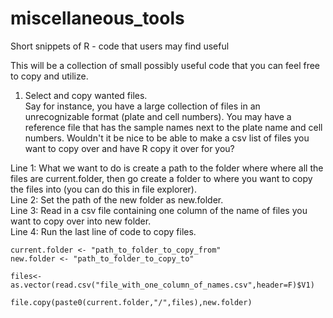 # miscellaneous_tools
Short snippets of R - code that users may find useful

This will be a collection of small possibly useful code that you can feel free to copy and utilize.


1. Select and copy wanted files.    
Say for instance, you have a large collection of files in an unrecognizable format (plate and cell numbers). You may have a reference file that has the sample names next to the plate name and cell numbers. Wouldn't it be nice to be able to make a csv list of files you want to copy over and have R copy it over for you?     

Line 1: What we want to do is create a path to the folder where where all the files are current.folder, then go create a folder to where you want to copy the files into (you can do this in file explorer).     
Line 2: Set the path of the new folder as new.folder.       
Line 3: Read in a csv file containing one column of the name of files you want to copy over into new folder.          
Line 4: Run the last line of code to copy files.        
```
current.folder <- "path_to_folder_to_copy_from"
new.folder <- "path_to_folder_to_copy_to"

files<-as.vector(read.csv("file_with_one_column_of_names.csv",header=F)$V1)

file.copy(paste0(current.folder,"/",files),new.folder)
```